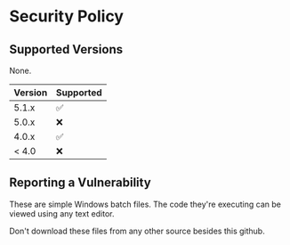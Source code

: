 # Security Policy

## Supported Versions

None.

| Version | Supported          |
| ------- | ------------------ |
| 5.1.x   | :white_check_mark: |
| 5.0.x   | :x:                |
| 4.0.x   | :white_check_mark: |
| < 4.0   | :x:                |

## Reporting a Vulnerability

These are simple Windows batch files. The code they're executing can be viewed using any text editor.

Don't download these files from any other source besides this github.
